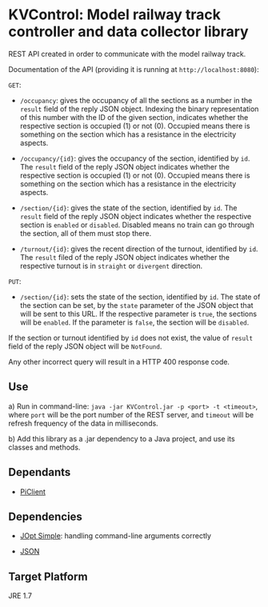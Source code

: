 # KVControl: Model railway track controller and data collector library

REST API created in order to communicate with the model railway track.

Documentation of the API (providing it is running at `http://localhost:8080`):

`GET`:

* `/occupancy`: gives the occupancy of all the sections as a number in the `result` field of the reply JSON object. Indexing the binary representation of this number with the ID of the given section, indicates whether the respective section is occupied (1) or not (0). Occupied means there is something on the section which has a resistance in the electricity aspects.

* `/occupancy/{id}`: gives the occupancy of the section, identified by `id`. The `result` field of the reply JSON object indicates whether the respective section is occupied (1) or not (0). Occupied means there is something on the section which has a resistance in the electricity aspects.

* `/section/{id}`: gives the state of the section, identified by `id`. The `result` field of the reply JSON object indicates whether the respective section is `enabled` or `disabled`. Disabled means no train can go through the section, all of them must stop there.

* `/turnout/{id}`: gives the recent direction of the turnout, identified by `id`. The `result` filed of the reply JSON object indicates whether the respective turnout is in `straight` or `divergent` direction. 


`PUT`:

* `/section/{id}`: sets the state of the section, identified by `id`. The state of the section can be set, by the `state` parameter of the JSON object that will be sent to this URL. If the respective parameter is `true`, the sections will be `enabled`. If the parameter is `false`, the section will be `disabled`.

If the section or turnout identified by `id` does not exist, the value of `result` field of the reply JSON object will be `NotFound`.

Any other incorrect query will result in a HTTP 400 response code.


## Use

a) Run in command-line: `java -jar KVControl.jar -p <port> -t <timeout>`, where `port` will be the port number of the REST server, and `timeout` will be refresh frequency of the data in milliseconds.

b) Add this library as a .jar dependency to a Java project, and use its classes and methods.
 
## Dependants

* [PiClient](https://github.com/FTSRG/BME-MODES3/tree/master/piclient_v4)

## Dependencies

* [JOpt Simple](http://pholser.github.io/jopt-simple/download.html): handling command-line arguments correctly

* [JSON](https://github.com/FTSRG/BME-MODES3/tree/master/json)

## Target Platform
JRE 1.7